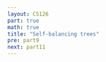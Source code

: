 ```yaml
---
layout: CS126
part: true
math: true
title: "Self-balancing trees"
pre: part9
next: part11
---
```


